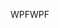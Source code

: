 <span data-ttu-id="e41e3-101">WPF</span><span class="sxs-lookup"><span data-stu-id="e41e3-101">WPF</span></span>